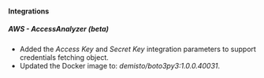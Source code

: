 
#### Integrations
##### AWS - AccessAnalyzer (beta)
- Added the *Access Key* and *Secret Key* integration parameters to support credentials fetching object.
- Updated the Docker image to: *demisto/boto3py3:1.0.0.40031*.